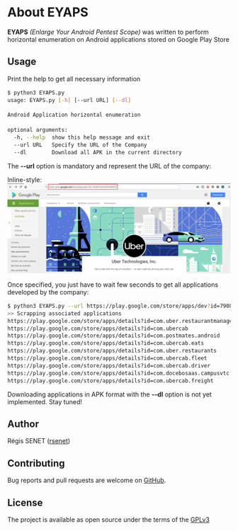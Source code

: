 # About EYAPS

**EYAPS** *(Enlarge Your Android Pentest Scope)* was written to perform horizontal enumeration on Android applications
stored on Google Play Store

## Usage

Print the help to get all necessary information

```bash
$ python3 EYAPS.py
usage: EYAPS.py [-h] [--url URL] [--dl]

Android Application horizontal enumeration

optional arguments:
  -h, --help  show this help message and exit
  --url URL   Specify the URL of the Company
  --dl        Download all APK in the current directory
```

The **--url** option is mandatory and represent the URL of the company:

Inline-style: 
![alt text](doc/example.png "Uber example")

Once specified, you just have to wait few seconds to get all applications developed by the company:

```bash
$ python3 EYAPS.py --url https://play.google.com/store/apps/dev?id=7908612043055486674
>> Scrapping associated applications
https://play.google.com/store/apps/details?id=com.uber.restaurantmanager
https://play.google.com/store/apps/details?id=com.ubercab
https://play.google.com/store/apps/details?id=com.postmates.android
https://play.google.com/store/apps/details?id=com.ubercab.eats
https://play.google.com/store/apps/details?id=com.uber.restaurants
https://play.google.com/store/apps/details?id=com.ubercab.fleet
https://play.google.com/store/apps/details?id=com.ubercab.driver
https://play.google.com/store/apps/details?id=com.docebosaas.campusvtc
https://play.google.com/store/apps/details?id=com.ubercab.freight
```

Downloading applications in APK format with the **--dl** option is not yet implemented. Stay tuned!

## Author

Régis SENET ([rsenet](https://github.com/rsenet))

## Contributing

Bug reports and pull requests are welcome on [GitHub](https://github.com/rsenet/EYAPS).

## License

The project is available as open source under the terms of the [GPLv3](https://www.gnu.org/licenses/quick-guide-gplv3.en.html)
